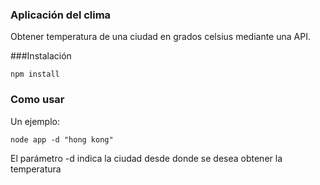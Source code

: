 ### Aplicación del clima

Obtener temperatura de una ciudad en grados celsius mediante una API.

###Instalación

```npm install```

### Como usar

Un ejemplo:

```node app -d "hong kong"```

El parámetro -d indica la ciudad desde donde se desea obtener la temperatura